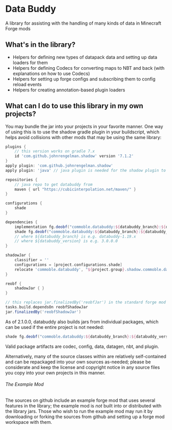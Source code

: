 # Data Buddy

A library for assisting with the handling of many kinds of data in Minecraft Forge mods

## What's in the library?
- Helpers for defining new types of datapack data and setting up data loaders for them
- Helpers for defining Codecs for converting maps to NBT and back (with explanations on how to use Codecs)
- Helpers for setting up forge configs and subscribing them to config reload events
- Helpers for creating annotation-based plugin loaders

## What can I do to use this library in my own projects?

You may bundle the jar into your projects in your favorite manner. One way of using this is to use the shadow gradle plugin in your buildscript, which helps avoid collisions with other mods that may be using the same library:

```groovy
plugins {
    // this version works on gradle 7.x
    id 'com.github.johnrengelman.shadow' version '7.1.2'
}
apply plugin: 'com.github.johnrengelman.shadow'
apply plugin: 'java' // java plugin is needed for the shadow plugin to work

repositories {
	// java repo to get databuddy from
	maven { url "https://cubicinterpolation.net/maven/" }
}

configurations {
	shade
}

dependencies {
	implementation fg.deobf("commoble.databuddy:${databuddy_branch}:${databuddy_version}")
	shade fg.deobf("commoble.databuddy:${databuddy_branch}:${databuddy_version}")
	// where ${databuddy_branch} is e.g. databuddy-1.19.x
	// where ${databuddy_version} is e.g. 3.0.0.0
}

shadowJar {
	classifier = ''
	configurations = [project.configurations.shade]
	relocate 'commoble.databuddy', "${project.group}.shadow.commoble.databuddy"
}

reobf {
    shadowJar { }
}

// this replaces jar.finalizedBy('reobfJar') in the standard forge mod buildscript
tasks.build.dependsOn reobfShadowJar
jar.finalizedBy('reobfShadowJar')
```

As of 2.1.0.0, databuddy also builds jars from individual packages, which can be used if the entire project is not needed:

```groovy
shade fg.deobf("commoble.databuddy:${databuddy_branch}:${databuddy_version}:config")
```

Valid package artifacts are codec, config, data, datagen, nbt, and plugin.

Alternatively, many of the source classes within are relatively self-contained and can be repackaged into your own sources as-needed; please be considerate and keep the license and copyright notice in any source files you copy into your own projects in this manner.

###### The Example Mod

The sources on github include an example forge mod that uses several features in the library; the example mod is *not* built into or distributed with the library jars. Those who wish to run the example mod may run it by downloading or forking the sources from github and setting up a forge mod workspace with them.